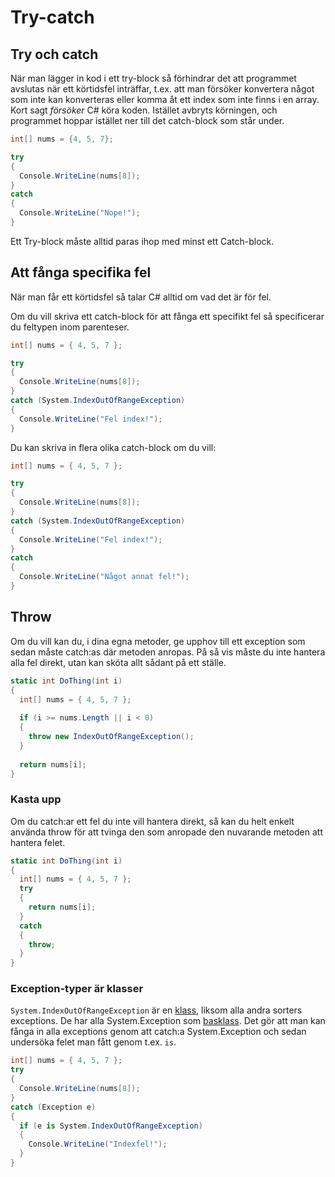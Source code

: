# Try-catch

## Try och catch

När man lägger in kod i ett try-block så förhindrar det att programmet avslutas när ett körtidsfel inträffar, t.ex. att man försöker konvertera något som inte kan konverteras eller komma åt ett index som inte finns i en array. Kort sagt _försöker_ C# köra koden. Istället avbryts körningen, och programmet hoppar istället ner till det catch-block som står under.

```csharp
int[] nums = {4, 5, 7};

try
{
  Console.WriteLine(nums[8]);
}
catch
{
  Console.WriteLine("Nope!");
}
```

Ett Try-block måste alltid paras ihop med minst ett Catch-block.

## Att fånga specifika fel

När man får ett körtidsfel så talar C# alltid om vad det är för fel.

Om du vill skriva ett catch-block för att fånga ett specifikt fel så specificerar du feltypen inom parenteser.

```csharp
int[] nums = { 4, 5, 7 };

try
{
  Console.WriteLine(nums[8]);
}
catch (System.IndexOutOfRangeException)
{
  Console.WriteLine("Fel index!");
}
```

Du kan skriva in flera olika catch-block om du vill:

```csharp
int[] nums = { 4, 5, 7 };

try
{
  Console.WriteLine(nums[8]);
}
catch (System.IndexOutOfRangeException)
{
  Console.WriteLine("Fel index!");
}
catch
{
  Console.WriteLine("Något annat fel!");
}
```

## Throw

Om du vill kan du, i dina egna metoder, ge upphov till ett exception som sedan måste catch:as där metoden anropas. På så vis måste du inte hantera alla fel direkt, utan kan sköta allt sådant på ett ställe.

```csharp
static int DoThing(int i)
{
  int[] nums = { 4, 5, 7 };
  
  if (i >= nums.Length || i < 0)
  {
    throw new IndexOutOfRangeException();
  }
  
  return nums[i];
}
```

### Kasta upp

Om du catch:ar ett fel du inte vill hantera direkt, så kan du helt enkelt använda throw för att tvinga den som anropade den nuvarande metoden att hantera felet.

```csharp
static int DoThing(int i)
{
  int[] nums = { 4, 5, 7 };
  try
  {
    return nums[i];
  }
  catch
  {
    throw;
  }
}
```

### Exception-typer är klasser <a href="h.p_-hpgx_vm4ynb" id="h.p_-hpgx_vm4ynb"></a>

`System.IndexOutOfRangeException` är en [klass](../klasser-och-objektorientering/klasser-och-instanser.md), liksom alla andra sorters exceptions. De har alla System.Exception som [basklass](../klasser-och-objektorientering/arv.md). Det gör att man kan fånga in alla exceptions genom att catch:a System.Exception och sedan undersöka felet man fått genom t.ex. `is`.

```csharp
int[] nums = { 4, 5, 7 };
try
{
  Console.WriteLine(nums[8]);
}
catch (Exception e)
{
  if (e is System.IndexOutOfRangeException)
  {
    Console.WriteLine("Indexfel!");
  }
}
```
